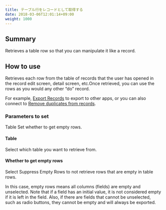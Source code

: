 ```yaml
---
title: テーブル行をレコードとして取得する
date: 2018-03-06T12:01:14+09:00
weight: 1000
---
```

## Summary

Retrieves a table row so that you can manipulate it like a record.

## How to use

Retrieves each row from the table of records that the user has opened in the record edit screen, detail screen, etc.Once retrieved, you can use the rows as you would any other “do” record.

For example, [Export Records](../../record/write_record) to export to other apps, or you can also connect to [Remove duplicates from records](../../record/remove_duplicated_records).

### Parameters to set

Table Set whether to get empty rows.

#### Table

Select which table you want to retrieve from.

#### Whether to get empty rows

Select Suppress Empty Rows to not retrieve rows that are empty in table rows.

In this case, empty rows means all columns (fields) are empty and unselected.
Note that if a field has an initial value, it is not considered empty if it is left in the field.
Also, if there are fields that cannot be unselected, such as radio buttons, they cannot be empty and will always be exported.
